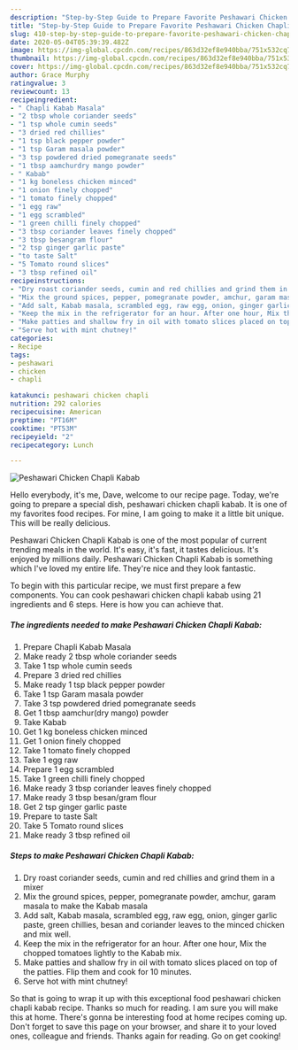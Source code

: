 ```yaml
---
description: "Step-by-Step Guide to Prepare Favorite Peshawari Chicken Chapli Kabab"
title: "Step-by-Step Guide to Prepare Favorite Peshawari Chicken Chapli Kabab"
slug: 410-step-by-step-guide-to-prepare-favorite-peshawari-chicken-chapli-kabab
date: 2020-05-04T05:39:39.482Z
image: https://img-global.cpcdn.com/recipes/863d32ef8e940bba/751x532cq70/peshawari-chicken-chapli-kabab-recipe-main-photo.jpg
thumbnail: https://img-global.cpcdn.com/recipes/863d32ef8e940bba/751x532cq70/peshawari-chicken-chapli-kabab-recipe-main-photo.jpg
cover: https://img-global.cpcdn.com/recipes/863d32ef8e940bba/751x532cq70/peshawari-chicken-chapli-kabab-recipe-main-photo.jpg
author: Grace Murphy
ratingvalue: 3
reviewcount: 13
recipeingredient:
- " Chapli Kabab Masala"
- "2 tbsp whole coriander seeds"
- "1 tsp whole cumin seeds"
- "3 dried red chillies"
- "1 tsp black pepper powder"
- "1 tsp Garam masala powder"
- "3 tsp powdered dried pomegranate seeds"
- "1 tbsp aamchurdry mango powder"
- " Kabab"
- "1 kg boneless chicken minced"
- "1 onion finely chopped"
- "1 tomato finely chopped"
- "1 egg raw"
- "1 egg scrambled"
- "1 green chilli finely chopped"
- "3 tbsp coriander leaves finely chopped"
- "3 tbsp besangram flour"
- "2 tsp ginger garlic paste"
- "to taste Salt"
- "5 Tomato round slices"
- "3 tbsp refined oil"
recipeinstructions:
- "Dry roast coriander seeds, cumin and red chillies and grind them in a mixer"
- "Mix the ground spices, pepper, pomegranate powder, amchur, garam masala to make the Kabab masala"
- "Add salt, Kabab masala, scrambled egg, raw egg, onion, ginger garlic paste, green chillies, besan and coriander leaves to the minced chicken and mix well."
- "Keep the mix in the refrigerator for an hour. After one hour, Mix the chopped tomatoes lightly to the Kabab mix."
- "Make patties and shallow fry in oil with tomato slices placed on top of the patties. Flip them and cook for 10 minutes."
- "Serve hot with mint chutney!"
categories:
- Recipe
tags:
- peshawari
- chicken
- chapli

katakunci: peshawari chicken chapli 
nutrition: 292 calories
recipecuisine: American
preptime: "PT16M"
cooktime: "PT53M"
recipeyield: "2"
recipecategory: Lunch

---
```



![Peshawari Chicken Chapli Kabab](https://img-global.cpcdn.com/recipes/863d32ef8e940bba/751x532cq70/peshawari-chicken-chapli-kabab-recipe-main-photo.jpg)

Hello everybody, it's me, Dave, welcome to our recipe page. Today, we're going to prepare a special dish, peshawari chicken chapli kabab. It is one of my favorites food recipes. For mine, I am going to make it a little bit unique. This will be really delicious.



Peshawari Chicken Chapli Kabab is one of the most popular of current trending meals in the world. It's easy, it's fast, it tastes delicious. It's enjoyed by millions daily. Peshawari Chicken Chapli Kabab is something which I've loved my entire life. They're nice and they look fantastic.


To begin with this particular recipe, we must first prepare a few components. You can cook peshawari chicken chapli kabab using 21 ingredients and 6 steps. Here is how you can achieve that.

##### The ingredients needed to make Peshawari Chicken Chapli Kabab:

1. Prepare  Chapli Kabab Masala
1. Make ready 2 tbsp whole coriander seeds
1. Take 1 tsp whole cumin seeds
1. Prepare 3 dried red chillies
1. Make ready 1 tsp black pepper powder
1. Take 1 tsp Garam masala powder
1. Take 3 tsp powdered dried pomegranate seeds
1. Get 1 tbsp aamchur(dry mango) powder
1. Take  Kabab
1. Get 1 kg boneless chicken minced
1. Get 1 onion finely chopped
1. Take 1 tomato finely chopped
1. Take 1 egg raw
1. Prepare 1 egg scrambled
1. Take 1 green chilli finely chopped
1. Make ready 3 tbsp coriander leaves finely chopped
1. Make ready 3 tbsp besan/gram flour
1. Get 2 tsp ginger garlic paste
1. Prepare to taste Salt
1. Take 5 Tomato round slices
1. Make ready 3 tbsp refined oil




##### Steps to make Peshawari Chicken Chapli Kabab:

1. Dry roast coriander seeds, cumin and red chillies and grind them in a mixer
1. Mix the ground spices, pepper, pomegranate powder, amchur, garam masala to make the Kabab masala
1. Add salt, Kabab masala, scrambled egg, raw egg, onion, ginger garlic paste, green chillies, besan and coriander leaves to the minced chicken and mix well.
1. Keep the mix in the refrigerator for an hour. After one hour, Mix the chopped tomatoes lightly to the Kabab mix.
1. Make patties and shallow fry in oil with tomato slices placed on top of the patties. Flip them and cook for 10 minutes.
1. Serve hot with mint chutney!




So that is going to wrap it up with this exceptional food peshawari chicken chapli kabab recipe. Thanks so much for reading. I am sure you will make this at home. There's gonna be interesting food at home recipes coming up. Don't forget to save this page on your browser, and share it to your loved ones, colleague and friends. Thanks again for reading. Go on get cooking!
